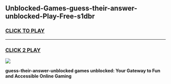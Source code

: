 
## Unblocked-Games-guess-their-answer-unblocked-Play-Free-s1dbr
<h3>
<a href="https://premium76.site?title=guess-their-answer-unblocked&ref=18A1">CLICK TO PLAY</a></h3>
<hr>

<h3>
<a href="https://premium76.site?title=guess-their-answer-unblocked&ref=18A1">CLICK 2 PLAY</a>
  
</h3>

<a href="https://premium76.site?title=guess-their-answer-unblocked&ref=18A1"><img src="https://clearcache.store/games.png"></a>


**guess-their-answer-unblocked games unblocked: Your Gateway to Fun and Accessible Online Gaming**
